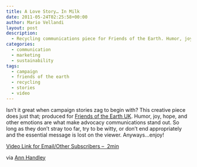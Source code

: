 ```yaml
---
title: A Love Story… In Milk
date: 2011-05-24T02:25:58+00:00
author: Mario Vellandi
layout: post
description:
  - Recycling communications piece for Friends of the Earth. Humor, joy, hope, and other emotions are what make advocacy communications stand out.
categories:
  - communication
  - marketing
  - sustainability
tags:
  - campaign
  - friends of the earth
  - recycling
  - stories
  - video
---
```

Isn&#8217;t it great when campaign stories zag to begin with? This creative piece does just that; produced for [Friends of the Earth UK](http://www.foe.co.uk/). Humor, joy, hope, and other emotions are what make advocacy communications stand out. So long as they don&#8217;t stray too far, try to be witty, or don&#8217;t end appropriately and the essential message is lost on the viewer. Anyways&#8230;enjoy!

[Video Link for Email/Other Subscribers &#8211;  2min](http://vimeo.com/23627164)

via [Ann Handley](http://www.annhandley.com/)
